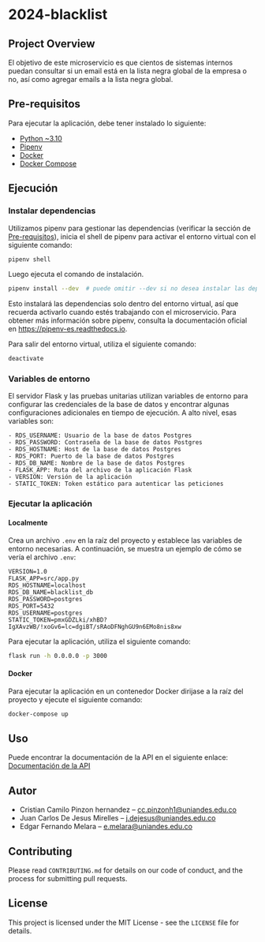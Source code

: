 # 2024-blacklist

## Project Overview
El objetivo de este microservicio es que cientos de sistemas internos puedan consultar si un email está en la lista negra global de la empresa o no, así como agregar emails a la lista negra global.

## Pre-requisitos

Para ejecutar la aplicación, debe tener instalado lo siguiente:

- [Python ~3.10](https://www.python.org/downloads/)
- [Pipenv](https://pypi.org/project/pipenv/)
- [Docker](https://docs.docker.com/get-docker/)
- [Docker Compose](https://docs.docker.com/compose/install/)

## Ejecución

### Instalar dependencias

Utilizamos pipenv para gestionar las dependencias (verificar la sección de [Pre-requisitos](#Pre-requisitos)), inicia el
shell de pipenv para activar el entorno virtual con el siguiente comando:

```bash
pipenv shell
``` 

Luego ejecuta el comando de instalación.

```bash
pipenv install --dev  # puede omitir --dev si no desea instalar las dependencias de desarrollo pero son requeridas para ejecutar las pruebas unitarias
```

Esto instalará las dependencias solo dentro del entorno virtual, así que recuerda activarlo cuando estés trabajando con
el microservicio. Para obtener más información sobre pipenv, consulta la documentación oficial
en https://pipenv-es.readthedocs.io.

Para salir del entorno virtual, utiliza el siguiente comando:

```bash
deactivate
```

### Variables de entorno

El servidor Flask y las pruebas unitarias utilizan variables de entorno para configurar las credenciales de la base de
datos y encontrar algunas configuraciones adicionales en tiempo de ejecución. A alto nivel, esas variables son:

```
- RDS_USERNAME: Usuario de la base de datos Postgres
- RDS_PASSWORD: Contraseña de la base de datos Postgres
- RDS_HOSTNAME: Host de la base de datos Postgres
- RDS_PORT: Puerto de la base de datos Postgres
- RDS_DB_NAME: Nombre de la base de datos Postgres
- FLASK_APP: Ruta del archivo de la aplicación Flask
- VERSION: Versión de la aplicación
- STATIC_TOKEN: Token estático para autenticar las peticiones
```

### Ejecutar la aplicación

#### Localmente

Crea un archivo `.env` en la raíz del proyecto y establece las variables de entorno necesarias. A continuación, se
muestra un ejemplo de cómo se vería el archivo `.env`:

```
VERSION=1.0
FLASK_APP=src/app.py
RDS_HOSTNAME=localhost
RDS_DB_NAME=blacklist_db
RDS_PASSWORD=postgres
RDS_PORT=5432
RDS_USERNAME=postgres
STATIC_TOKEN=pmxGDZLki/xhBD?IgXAvzWB/!xoGv6=lc=dgiBT/sRAoDFNghGU9n6EMo8nis8xw
```

Para ejecutar la aplicación, utiliza el siguiente comando:

```bash
flask run -h 0.0.0.0 -p 3000
```

#### Docker

Para ejecutar la aplicación en un contenedor Docker dirijase a la raíz del proyecto y ejecute el siguiente comando:

```bash
docker-compose up 
```

## Uso

Puede encontrar la documentación de la API en el siguiente enlace: [Documentación de la API](https://documenter.getpostman.com/view/34258162/2sAXxWb9tA)


## Autor

- Cristian Camilo Pinzon hernandez – [cc.pinzonh1@uniandes.edu.co](mailto:cc.pinzonh1@uniandes.edu.co)
- Juan Carlos De Jesus Mirelles – [j.dejesus@uniandes.edu.co](mailto:j.dejesus@uniandes.edu.co)
- Edgar Fernando Melara – [e.melara@uniandes.edu.co](mailto:e.melara@uniandes.edu.co)

## Contributing
Please read `CONTRIBUTING.md` for details on our code of conduct, and the process for submitting pull requests.

## License
This project is licensed under the MIT License - see the `LICENSE` file for details.
```